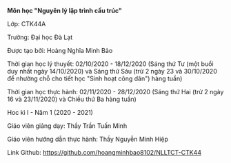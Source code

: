 <strong>Môn học "Nguyên lý lập trình cấu trúc"</strong>

Lớp: CTK44A

Trường: Đại học Đà Lạt

Được tạo bởi: Hoàng Nghĩa Minh Bảo

Thời gian học lý thuyết: 02/10/2020 - 18/12/2020 (Sáng thứ Tư (một buổi duy nhất ngày 14/10/2020) và Sáng thứ Sáu  (trừ 2 ngày 23 và 30/10/2020 để nhường chỗ cho tiết học "Sinh hoạt công dân") hàng tuần)

Thời gian học thực hành: 02/11/2020 - 28/12/2020 (Sáng thứ Hai (trừ 2 ngày 16 và 23/11/2020) và Chiều thứ Ba hàng tuần)

Hoc kì I - Năm 1 (2020 - 2021)

Giáo viên giảng dạy: Thầy Trần Tuấn Minh

Giáo viên hướng dẫn thực hành: Thầy Nguyễn Minh Hiệp

Link Github: https://github.com/hoangminhbao8102/NLLTCT-CTK44
